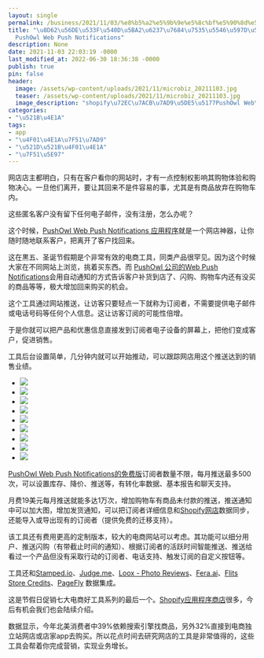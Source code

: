 ```yaml
---
layout: single
permalink: /business/2021/11/03/%e8%b5%a2%e5%9b%9e%e5%8c%bf%e5%90%8d%e5%ae%a2%e6%88%b7%e7%9a%84%e7%94%b5%e5%95%86%e5%a5%bd%e5%b7%a5%e5%85%b7%ef%bc%9apushowl-web-push-notifications/
title: "\u8D62\u56DE\u533F\u540D\u5BA2\u6237\u7684\u7535\u5546\u597D\u5DE5\u5177\uFF1A\
  PushOwl Web Push Notifications"
description: None
date: 2021-11-03 22:03:19 -0000
last_modified_at: 2022-06-30 18:36:38 -0000
publish: true
pin: false
header:
  image: /assets/wp-content/uploads/2021/11/microbiz_20211103.jpg
  teaser: /assets/wp-content/uploads/2021/11/microbiz_20211103.jpg
  image_description: "shopify\u72EC\u7ACB\u7AD9\u5DE5\u5177PushOwl Web\u63A8\u9001"
categories:
- "\u521B\u4E1A"
tags:
- app
- "\u4F01\u4E1A\u7F51\u7AD9"
- "\u521D\u521B\u4F01\u4E1A"
- "\u7F51\u5E97"
---
```

网店店主都明白，只有在客户看你的网站时，才有一点控制权影响其购物体验和购物决心。一旦他们离开，要让其回来不是件容易的事，尤其是有商品放弃在购物车内。

这些匿名客户没有留下任何电子邮件，没有注册，怎么办呢？

这个时候，[PushOwl Web Push Notifications 应用程序](https://apps.shopify.com/pushowl)就是一个网店神器，让你随时随地联系客户，把离开了客户找回来。

这在黒五、圣诞节假期是个非常有效的电商工具，同类产品很罕见。因为这个时候大家在不同网站上浏览，挑着买东西。而 [PushOwl 公司的Web Push Notifications](https://pushowl.com)会用自动通知的方式告诉客户补货到店了、闪购、购物车内还有没买的商品等等，极大增加回来购买的机会。

这个工具通过网站推送，让访客只要轻点一下就称为订阅者，不需要提供电子邮件或电话号码等任何个人信息。这让访客订阅的可能性倍增。

于是你就可以把产品和优惠信息直接发到订阅者电子设备的屏幕上，把他们变成客户，促进销售。

工具后台设置简单，几分钟内就可以开始推动，可以跟踪网店用这个推送达到的销售业绩。

* ![](/assets/wp-content/uploads/2021/11/20211103-8-225x300.jpg)
* ![](/assets/wp-content/uploads/2021/11/20211103-7-225x300.jpg)
* ![](/assets/wp-content/uploads/2021/11/20211103-3-222x300.jpg)
* ![](/assets/wp-content/uploads/2021/11/20211103-2jpg-200x300.jpg)
* ![](/assets/wp-content/uploads/2021/11/microbiz_20211103-767x1024.jpg)
* ![](/assets/wp-content/uploads/2021/11/20211103-1-209x300.jpg)
* ![](/assets/wp-content/uploads/2021/11/20211103-6-248x300.jpg)
* ![](/assets/wp-content/uploads/2021/11/20211103-5-231x300.jpg)
* ![](/assets/wp-content/uploads/2021/11/20211103-4-225x300.jpg)

[PushOwl Web Push Notifications的免费版](https://pushowl.com/pricing)订阅者数量不限，每月推送最多500次，可以设置库存、降价、推送等，有转化率数据、基本报告和聊天支持。

月费19美元每月推送就能多达1万次，增加购物车有商品未付款的推送，推送通知中可以加大图，增加发货通知，可以把订阅者详细信息和[Shopify网店](https://shopify.com)数据同步，还能导入或导出现有的订阅者（提供免费的迁移支持）。

该工具还有费用更高的定制版本，较大的电商网站可以考虑。其功能可以细分用户、推送闪购（有带截止时间的通知）、根据订阅者的活跃时间智能推送、推送给看过一个产品但没有采取行动的订阅者、电话支持、触发订阅的自定义按钮等。

工具还和[Stamped.io](http://Stamped.io)、[Judge.me](http://Judge.me)、[Loox - Photo Reviews](https://aswebuild.com/business/2021/10/28/shopify%e5%8d%81%e4%b8%87%e7%94%b5%e5%95%86%e4%b9%8b%e9%80%89%ef%bc%9aloox-product-reviews-and-photos/)、[Fera.ai](https://fera.ai)、[Flits Store Credits](https://getflits.com/pages/store-credit)、[PageFly](https://pagefly.io) 数据集成。

这是节假日促销七大电商好工具系列的最后一个。[Shopify应用程序商店](https://apps.shopify.com)很多，今后有机会我们也会陆续介绍。

数据显示，今年北美消费者中39%依赖搜索引擎找商品，另外32%直接到电商独立站网店或店家app去购买。所以花点时间去研究网店的工具是非常值得的，这些工具会帮着你完成营销，实现业务增长。

